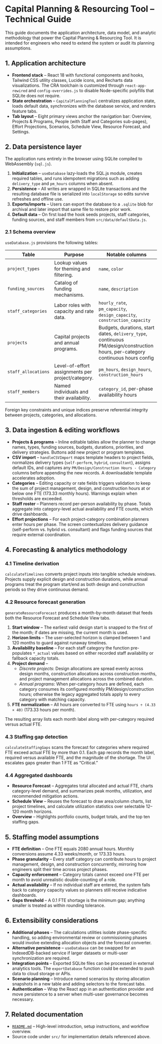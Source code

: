 # Capital Planning & Resourcing Tool – Technical Guide

This guide documents the application architecture, data model, and analytic methodology that power the Capital Planning & Resourcing Tool. It is intended for engineers who need to extend the system or audit its planning assumptions.

## 1. Application architecture

- **Frontend stack** – React 18 with functional components and hooks, Tailwind CSS utility classes, Lucide icons, and Recharts data visualizations. The CRA toolchain is customized through `react-app-rewired` and `config-overrides.js` to disable Node-specific polyfills that SQLite does not require.
- **State orchestration** – `CapitalPlanningTool` centralizes application state, loads default data, synchronizes with the database service, and renders feature tabs.
- **Tab layout** – Eight primary views anchor the navigation bar: Overview, Projects & Programs, People (with Staff and Categories sub-pages), Effort Projections, Scenarios, Schedule View, Resource Forecast, and Settings.

## 2. Data persistence layer

The application runs entirely in the browser using SQLite compiled to WebAssembly (`sql.js`).

1. **Initialization** – `useDatabase` lazy-loads the SQL.js module, creates required tables, and runs idempotent migrations such as adding `delivery_type` and `pm_hours` columns when absent.
2. **Persistence** – All writes are wrapped in SQLite transactions and the resulting database file is serialized into `localStorage` so edits survive refreshes and offline use.
3. **Exports/imports** – Users can export the database to a `.sqlite` blob for archival and later import that same file to restore prior work.
4. **Default data** – On first load the hook seeds projects, staff categories, funding sources, and staff members from `src/data/defaultData.js`.

### 2.1 Schema overview

`useDatabase.js` provisions the following tables:

| Table | Purpose | Notable columns |
| --- | --- | --- |
| `project_types` | Lookup values for theming and filtering. | `name`, `color` |
| `funding_sources` | Catalog of funding mechanisms. | `name`, `description` |
| `staff_categories` | Labor roles with capacity and rate data. | `hourly_rate`, `pm_capacity`, `design_capacity`, `construction_capacity` |
| `projects` | Capital projects and annual programs. | Budgets, durations, start dates, `delivery_type`, continuous PM/design/construction hours, per-category continuous hours config |
| `staff_allocations` | Level-of-effort assignments per project/category. | `pm_hours`, `design_hours`, `construction_hours` |
| `staff_members` | Named individuals and their availability. | `category_id`, per-phase availability hours |

Foreign key constraints and unique indices preserve referential integrity between projects, categories, and allocations.

## 3. Data ingestion & editing workflows

- **Projects & programs** – Inline editable tables allow the planner to change names, types, funding sources, budgets, durations, priorities, and delivery strategies. Buttons add new project or program templates.
- **CSV import** – `handleCSVImport` maps template headers to project fields, normalizes delivery types (`self-perform`, `hybrid`, `consultant`), assigns default IDs, and captures any `PM/Design/Construction Hours - Category` columns before appending the new records. A downloadable template accelerates adoption.
- **Categories** – Editing capacity or rate fields triggers validation to keep the sum of project management, design, and construction hours at or below one FTE (173.33 monthly hours). Warnings explain when thresholds are exceeded.
- **Staff roster** – Planners record per-person availability by phase. Totals aggregate into category-level actual availability and FTE counts, which drive dashboards.
- **Effort projections** – For each project-category combination planners enter hours per phase. The screen contextualizes delivery guidance (self-perform vs. hybrid vs. consultant) and flags funding sources that require external coordination.

## 4. Forecasting & analytics methodology

### 4.1 Timeline derivation

`calculateTimelines` converts project inputs into tangible schedule windows. Projects supply explicit design and construction durations, while annual programs treat the program start/end as both design and construction periods so they drive continuous demand.

### 4.2 Resource forecast generation

`generateResourceForecast` produces a month-by-month dataset that feeds both the Resource Forecast and Schedule View tabs.

1. **Start window** – The earliest valid design start is snapped to the first of the month; if dates are missing, the current month is used.
2. **Horizon limits** – The user-selected horizon is clamped between 1 and 120 months to guard against runaway timelines.
3. **Availability baseline** – For each staff category the function pre-populates `*_actual` values based on either recorded staff availability or fallback capacity totals.
4. **Project demand** –
   - *Discrete projects*: Design allocations are spread evenly across design months, construction allocations across construction months, and project management allocations across the combined duration.
   - *Annual programs*: When per-category hours are defined, each category consumes its configured monthly PM/design/construction hours; otherwise the legacy aggregated totals apply to every category with matching capacity.
5. **FTE normalization** – All hours are converted to FTE using `hours ÷ (4.33 × 40)` (173.33 hours per month).

The resulting array lists each month label along with per-category required versus actual FTE.

### 4.3 Staffing gap detection

`calculateStaffingGaps` scans the forecast for categories where required FTE exceed actual FTE by more than 0.1. Each gap records the month label, required versus available FTE, and the magnitude of the shortage. The UI escalates gaps greater than 1 FTE as “Critical.”

### 4.4 Aggregated dashboards

- **Resource Forecast** – Aggregates total allocated and actual FTE, charts category-level demand, and summarizes peak months, utilization, and recommended mitigation actions.
- **Schedule View** – Reuses the forecast to draw area/column charts, list project timelines, and calculate utilization statistics over selectable 12–120 month horizons.
- **Overview** – Highlights portfolio counts, budget totals, and the top ten staffing gaps.

## 5. Staffing model assumptions

- **FTE definition** – One FTE equals 2080 annual hours. Monthly conversions assume 4.33 weeks/month, or 173.33 hours.
- **Phase granularity** – Every staff category can contribute hours to project management, design, and construction concurrently, mirroring how engineers split their time across project phases.
- **Capacity enforcement** – Category totals cannot exceed one FTE per month to avoid unrealistic double-counting of a role.
- **Actual availability** – If no individual staff are entered, the system falls back to category capacity values so planners still receive indicative dashboards.
- **Gaps threshold** – A 0.1 FTE shortage is the minimum gap; anything smaller is treated as within rounding tolerance.

## 6. Extensibility considerations

- **Additional phases** – The calculations utilities isolate phase-specific handling, so adding environmental review or commissioning phases would involve extending allocation objects and the forecast converter.
- **Alternative persistence** – `useDatabase` can be swapped for an IndexedDB-backed service if larger datasets or multi-user synchronization are required.
- **Integration points** – Exported SQLite files can be processed in external analytics tools. The `exportDatabase` function could be extended to push data to cloud storage or APIs.
- **Scenario planning** – Introduce named scenarios by storing allocation snapshots in a new table and adding selectors to the forecast tabs.
- **Authentication** – Wrap the React app in an authentication provider and move persistence to a server when multi-user governance becomes necessary.

## 7. Related documentation

- [`README.md`](../README.md) – High-level introduction, setup instructions, and workflow overview.
- Source code under `src/` for implementation details referenced above.
